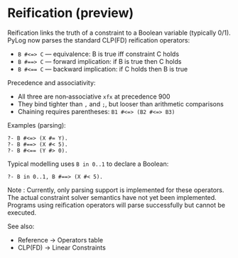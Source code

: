 # Reification (preview)

Reification links the truth of a constraint to a Boolean variable (typically 0/1).
PyLog now parses the standard CLP(FD) reification operators:

- `B #<=> C` — equivalence: B is true iff constraint C holds
- `B #==> C` — forward implication: if B is true then C holds
- `B #<== C` — backward implication: if C holds then B is true

Precedence and associativity:

- All three are non‑associative `xfx` at precedence 900
- They bind tighter than `,` and `;`, but looser than arithmetic comparisons
- Chaining requires parentheses: `B1 #<=> (B2 #<=> B3)`

Examples (parsing):

```text
?- B #<=> (X #= Y).
?- B #==> (X #< 5).
?- B #<== (Y #> 0).
```

Typical modelling uses `B in 0..1` to declare a Boolean:

```text
?- B in 0..1, B #==> (X #< 5).
```

Note
: Currently, only parsing support is implemented for these operators. The actual
  constraint solver semantics have not yet been implemented. Programs using
  reification operators will parse successfully but cannot be executed.

See also:

- Reference → Operators table
- CLP(FD) → Linear Constraints

